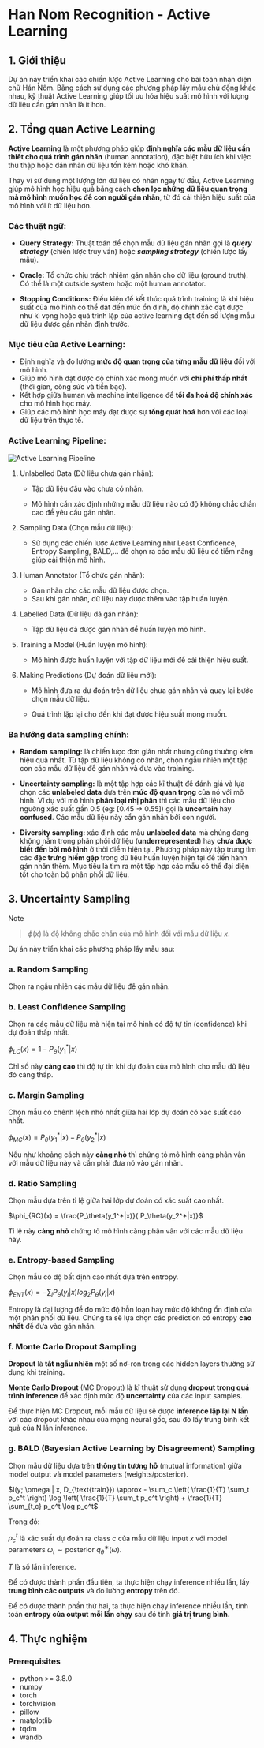 # Han Nom Recognition - Active Learning

## 1. Giới thiệu

Dự án này triển khai các chiến lược Active Learning cho bài toán nhận diện chữ Hán Nôm. Bằng cách sử dụng các phương pháp lấy mẫu chủ động khác nhau, kỹ thuật Active Learning giúp tối ưu hóa hiệu suất mô hình với lượng dữ liệu cần gán nhãn là ít hơn.

## 2. Tổng quan Active Learning

**Active Learning** là một phương pháp giúp **định nghĩa các mẫu dữ liệu cần thiết cho quá trình gán nhãn** (human annotation), đặc biệt hữu ích khi việc thu thập hoặc dán nhãn dữ liệu tốn kém hoặc khó khăn.

Thay vì sử dụng một lượng lớn dữ liệu có nhãn ngay từ đầu, Active Learning giúp mô hình học hiệu quả bằng cách **chọn lọc những dữ liệu quan trọng mà mô hình muốn học để con người gán nhãn**, từ đó cải thiện hiệu suất của mô hình với ít dữ liệu hơn.

### Các thuật ngữ:

-   **Query Strategy:** Thuật toán để chọn mẫu dữ liệu gán nhãn gọi là **_query strategy_** (chiến lược truy vấn) hoặc **_sampling strategy_** (chiến lược lấy mẫu).

-   **Oracle:** Tổ chức chịu trách nhiệm gán nhãn cho dữ liệu (ground truth). Có thể là một outside system hoặc một human annotator.

-   **Stopping Conditions:** Điều kiện để kết thúc quá trình training là khi hiệu suất của mô hình có thể đạt đến mức ổn định, độ chính xác đạt được như kì vọng hoặc quá trình lặp của active learning đạt đến số lượng mẫu dữ liệu được gắn nhãn định trước.

### Mục tiêu của Active Learning:

-   Định nghĩa và đo lường **mức độ quan trọng của từng mẫu dữ liệu** đối với mô hình.
-   Giúp mô hình đạt được độ chính xác mong muốn với **chi phí thấp nhất** (thời gian, công sức và tiền bạc).
-   Kết hợp giữa human và machine intelligence để **tối đa hoá độ chính xác** cho mô hình học máy.
-   Giúp các mô hình học máy đạt được sự **tổng quát hoá** hơn với các loại dữ liệu trên thực tế.

### Active Learning Pipeline:

![Active Learning Pipeline](images/ALPipeline.png)

1. Unlabelled Data (Dữ liệu chưa gán nhãn):

    - Tập dữ liệu đầu vào chưa có nhãn.

    - Mô hình cần xác định những mẫu dữ liệu nào có độ không chắc chắn cao để yêu cầu gán nhãn.

2. Sampling Data (Chọn mẫu dữ liệu):

    - Sử dụng các chiến lược Active Learning như Least Confidence, Entropy Sampling, BALD,... để chọn ra các mẫu dữ liệu có tiềm năng giúp cải thiện mô hình.

3. Human Annotator (Tổ chức gán nhãn):

    - Gán nhãn cho các mẫu dữ liệu được chọn.
    - Sau khi gán nhãn, dữ liệu này được thêm vào tập huấn luyện.

4. Labelled Data (Dữ liệu đã gán nhãn):

    - Tập dữ liệu đã được gán nhãn để huấn luyện mô hình.

5. Training a Model (Huấn luyện mô hình):

    - Mô hình được huấn luyện với tập dữ liệu mới để cải thiện hiệu suất.

6. Making Predictions (Dự đoán dữ liệu mới):

    - Mô hình đưa ra dự đoán trên dữ liệu chưa gán nhãn và quay lại bước chọn mẫu dữ liệu.

    - Quá trình lặp lại cho đến khi đạt được hiệu suất mong muốn.

### Ba hướng data sampling chính:

-   **Random sampling:** là chiến lược đơn giản nhất nhưng cũng thường kém hiệu quả nhất. Từ tập dữ liệu không có nhãn, chọn ngẫu nhiên một tập con các mẫu dữ liệu để gán nhãn và đưa vào training.

-   **Uncertainty sampling:** là một tập hợp các kĩ thuật để đánh giá và lựa chọn các **unlabeled data** dựa trên **mức độ quan trọng** của nó với mô hình. Ví dụ với mô hình **phân loại nhị phân** thì các mẫu dữ liệu cho ngưỡng xác suất gần 0.5 (eg: [0.45 → 0.55]) gọi là **uncertain** hay **confused**. Các mẫu dữ liệu này cần gán nhãn bởi con người.

-   **Diversity sampling:** xác định các mẫu **unlabeled data** mà chúng đang không nằm trong phân phối dữ liệu (**underrepresented**) hay **chưa được biết đến bởi mô hình** ở thời điểm hiện tại. Phương pháp này tập trung tìm các **đặc trưng hiếm gặp** trong dữ liệu huấn luyện hiện tại để tiến hành gán nhãn thêm. Mục tiêu là tìm ra một tập hợp các mẫu có thể đại diện tốt cho toàn bộ phân phối dữ liệu.

## 3. Uncertainty Sampling

> [!NOTE]

> $\phi(x)$ là độ không chắc chắn của mô hình đối với mẫu dữ liệu $x$.

Dự án này triển khai các phương pháp lấy mẫu sau:

### a. Random Sampling

Chọn ra ngẫu nhiên các mẫu dữ liệu để gán nhãn.

### b. Least Confidence Sampling

Chọn ra các mẫu dữ liệu mà hiện tại mô hình có độ tự tin (confidence) khi dự đoán thấp nhất.

$\phi_{LC}(x) = 1 - P_\theta(y_1^*|x)$

Chỉ số này **càng cao** thì độ tự tin khi dự đoán của mô hình cho mẫu dữ liệu đó càng thấp.

### c. Margin Sampling

Chọn mẫu có chênh lệch nhỏ nhất giữa hai lớp dự đoán có xác suất cao nhất.

$\phi_{MC}(x) = P_\theta(y_1^*|x) - P_\theta(y_2^*|x)$

Nếu như khoảng cách này **càng nhỏ** thì chứng tỏ mô hình càng phân vân với mẫu dữ liệu này và cần phải đưa nó vào gán nhãn.

### d. Ratio Sampling

Chọn mẫu dựa trên tỉ lệ giữa hai lớp dự đoán có xác suất cao nhất.

$\phi_{RC}(x) = \frac{P_\theta(y_1^*|x)}{ P_\theta(y_2^*|x)}$

Tỉ lệ này **càng nhỏ** chứng tỏ mô hình càng phân vân với các mẫu dữ liệu này.

### e. Entropy-based Sampling

Chọn mẫu có độ bất định cao nhất dựa trên entropy.

$\phi_{ENT}(x) = -\sum_{i} P_\theta(y_i|x) log_2 P_\theta(y_i|x)$

Entropy là đại lượng để đo mức độ hỗn loạn hay mức độ không ổn định của một phân phối dữ liệu. Chúng ta sẽ lựa chọn các prediction có entropy **cao nhất** để đưa vào gán nhãn.

### f. Monte Carlo Dropout Sampling

**Dropout** là **tắt ngẫu nhiên** một số nơ-ron trong các hidden layers thường sử dụng khi training.

**Monte Carlo Dropout** (MC Dropout) là kĩ thuật sử dụng **dropout trong quá trình inference** để xác định mức độ **uncertainty** của các input samples.

Để thực hiện MC Dropout, mỗi mẫu dữ liệu sẽ được **inference lặp lại N lần** với các dropout khác nhau của mạng neural gốc, sau đó lấy trung bình kết quả của N lần inference.

### g. BALD (Bayesian Active Learning by Disagreement) Sampling

Chọn mẫu dữ liệu dựa trên **thông tin tương hỗ** (mutual information) giữa model output và model parameters (weights/posterior).

$I(y; \omega | x, D_{\text{train}}) \approx - \sum_c \left( \frac{1}{T} \sum_t p_c^t \right) \log \left( \frac{1}{T} \sum_t p_c^t \right) + \frac{1}{T} \sum_{t,c} p_c^t \log p_c^t$

Trong đó:

$p_c^t$ là xác suất dự đoán ra class c của mẫu dữ liệu input $x$ với model parameters $ω_t ∼ \text{posterior } q^∗_θ (ω)$.

$T$ là số lần inference.

Để có được thành phần đầu tiên, ta thực hiện chạy inference nhiều lần, lấy **trung bình các outputs** và đo lường **entropy** trên đó.

Để có được thành phần thứ hai, ta thực hiện chạy inference nhiều lần, tính toán **entropy của output mỗi lần chạy** sau đó tính **giá trị trung bình.**

## 4. Thực nghiệm



### Prerequisites

-   python >= 3.8.0
-   numpy
-   torch
-   torchvision
-   pillow
-   matplotlib
-   tqdm
-   wandb
